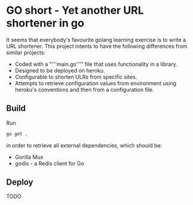 # GO short - Yet another URL shortener in go

It seems that everybody's favourite golang learning exercise is to write a URL shortener. This project intents to have the following differences from similar projects:

* Coded with a "'''main.go'''" file that uses functionality in a library.
* Designed to be deployed on heroku.
* Configurable to shorten ULRs from specific sites.
* Attempts to retrieve configuration values from environment using heroku's conventions and then from a configuration file.

## Build

Run
```bash
go get .
```
in order to retrieve all external dependencies, which should be:

* Gorilla Mux
* godis - a Redis client for Go

## Deploy

TODO
